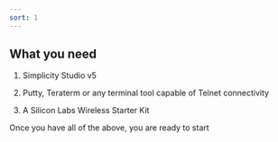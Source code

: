 ```yaml
---
sort: 1
---
```


## What you need

  1. Simplicity Studio v5

  2. Putty, Teraterm or any terminal tool capable of Telnet connectivity

  3. A Silicon Labs Wireless Starter Kit 
 

Once you have all of the above, you are ready to start